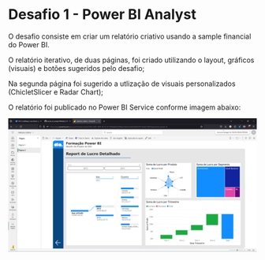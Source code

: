 # Desafio 1 - Power BI Analyst

O desafio consiste em criar um relatório criativo usando a sample financial do Power BI.

O relatório iterativo, de duas páginas, foi criado utilizando o layout, gráficos (visuais) e botões sugeridos pelo desafio;

Na segunda página foi sugerido a utlização de visuais personalizados (ChicletSlicer e Radar Chart);

O relatório foi publicado no Power BI Service conforme imagem abaixo:

![Relatório Publicado](https://github.com/talitachobits/power-bi/blob/main/Desafio%201/Tela%20publicao%20power%20BI%20service.png)


